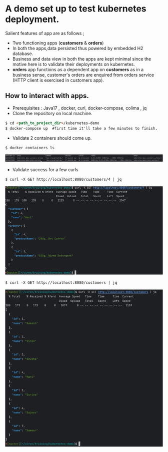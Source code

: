 # A demo set up to test kubernetes deployment.

Salient features of app are as follows ;

- Two functioning apps (**customers** & **orders**)
- In both the apps,data persisted thus powered by embedded H2 database.
- Business and data view in both the apps are kept minimal since the motive here is to validate their 
  deployments on kubernetes.
- **orders** app functions as a dependent app on **customers** as in a business sense, customer's orders are 
  enquired from orders service (HTTP client is exercised in customers app).

## How to interact with apps.

- Prerequisites : Java17 , docker, curl, docker-compose, colima , jq
- Clone the repository on local machine.
```html
$ cd <path_to_project_dir>/kubernetes-demo
$ docker-compose up  #first time it'll take a few minutes to finish.
```
- Validate 2 containers should come up.
```html
$ docker containers ls
```
![img.png](images/img.png)
- Validate success for a few curls
```html
$ curl -X GET http://localhost:8080/customers/4 | jq
```
![img_1.png](images/img_1.png)
```html
$ curl -X GET http://localhost:8080/customers | jq
```
![img_2.png](images/img_2.png)
